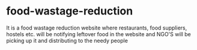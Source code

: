 # food-wastage-reduction
It is a food wastage reduction website where restaurants, food suppliers, hostels etc. will be notifying leftover food in the website and NGO'S will be picking up it and distributing to the needy people 
